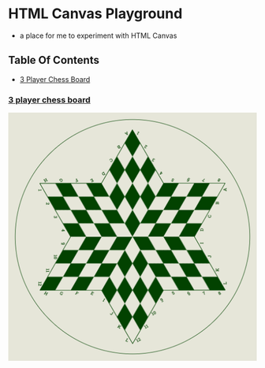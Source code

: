 # HTML Canvas Playground
- a place for me to experiment with HTML Canvas

## Table Of Contents
* [3 Player Chess Board](#3-player-chess-board)

### [3 player chess board](https://github.com/calebsg225/html-canvas-playground/blob/main/src/scripts/chess3p.ts)
![sample three player chess board placeholder](src/images/chess3p_512x512_coords_ring_offwhite.png "sample three player chess board")
